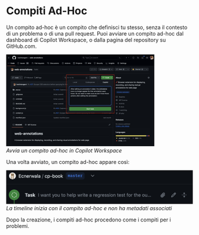 # Compiti Ad-Hoc

Un compito ad-hoc è un compito che definisci tu stesso, senza il contesto di un problema o di una pull request. Puoi avviare un compito ad-hoc dal dashboard di Copilot Workspace, o dalla pagina del repository su GitHub.com.

<img src="../images/ad-hoc-task-full.png" width=400 alt="Pannello sulla pagina del repository per aprire un compito ad-hoc in Copilot Workspace"><br>*Avvia un compito ad-hoc in Copilot Workspace*

Una volta avviato, un compito ad-hoc appare così:

<img src="../images/adhoc-task-timeline-representation.png" width=600 alt="Rappresentazione temporale del compito ad-hoc"><br>*La timeline inizia con il compito ad-hoc e non ha metadati associati*

Dopo la creazione, i compiti ad-hoc procedono come i compiti per i problemi.

